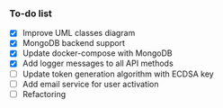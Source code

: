 ### To-do list
- [x] Improve UML classes diagram
- [x] MongoDB backend support
- [x] Update docker-compose with MongoDB
- [x] Add logger messages to all API methods
- [ ] Update token generation algorithm with ECDSA key
- [ ] Add email service for user activation
- [ ] Refactoring
